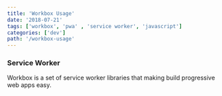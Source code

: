 ```yaml
---
title: 'Workbox Usage'
date: '2018-07-21'
tags: ['workbox', 'pwa' , 'service worker', 'javascript']
categories: ['dev']
path: '/workbox-usage'
---
```


### Service Worker

Workbox is a set of service worker libraries that making build progressive web apps easy.